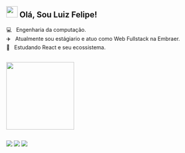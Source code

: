 ## <img src="https://media.giphy.com/media/KzJkzjggfGN5Py6nkT/giphy.gif" width="30px"> Olá, Sou Luiz Felipe! 
💻 &nbsp; Engenharia da computação.<br>
✈️ &nbsp; Atualmente sou estágiario e atuo como Web Fullstack na Embraer.<br>
📖 &nbsp; Estudando React e seu ecossistema.<br><br>

 <div>
  <img height="180em" src="https://github-readme-stats.vercel.app/api/top-langs/?username=Luizfelipe25&layout=compact&langs_count=7&theme=tokyonight"/> 
</div>
  
  ##
 
<div> 
 <a href="https://www.linkedin.com/in/luiz-felipe-farias1/" target="_blank"><img src="https://img.shields.io/badge/-LinkedIn-%230077B5?style=for-the-badge&logo=linkedin&logoColor=white" target="_blank"></a> 
  <a href = "mailto:luiz.farias.cpv@gmail.com"><img src="https://img.shields.io/badge/-Gmail-%23333?style=for-the-badge&logo=gmail&logoColor=white" target="_blank"></a>
  <a href = "https://twitter.com/luiz_fariaas" target="_blank"><img src="https://img.shields.io/badge/Twitter-1DA1F2?style=for-the-badge&logo=twitter&logoColor=white" target="_blank"></a>
</div>

